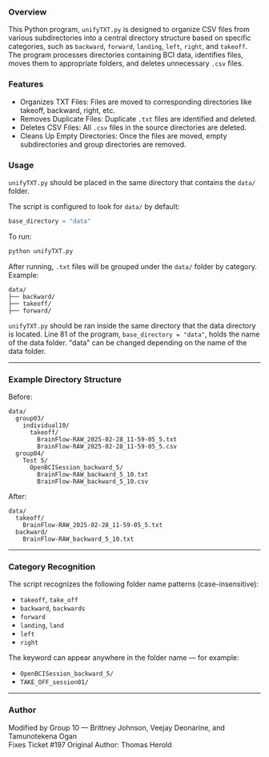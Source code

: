 ### Overview

This Python program, `unifyTXT.py` is designed to organize CSV files from various subdirectories into a central directory structure based on specific categories, such as `backward`, `forward`, `landing`, `left`, `right`, and `takeoff`. The program processes directories containing BCI data, identifies files, moves them to appropriate folders, and deletes unnecessary `.csv` files.

### Features

- Organizes TXT Files: Files are moved to corresponding directories like takeoff, backward, right, etc.
- Removes Duplicate Files: Duplicate `.txt` files are identified and deleted.
- Deletes CSV Files: All `.csv` files in the source directories are deleted.
- Cleans Up Empty Directories: Once the files are moved, empty subdirectories and group directories are removed.

### Usage

`unifyTXT.py` should be placed in the same directory that contains the `data/` folder.

The script is configured to look for `data/` by default:
```python
base_directory = "data"
```

To run:
```bash
python unifyTXT.py
```

After running, `.txt` files will be grouped under the `data/` folder by category. Example:
```
data/
├── backward/
├── takeoff/
├── forward/
```
`unifyTXT.py` should be ran inside the same directory that the data directory is located. Line 81 of the program, `base_directory = "data"`, holds the name of the data folder. "data" can be changed depending on the name of the data folder.


---

### Example Directory Structure

Before:
```
data/
  group03/
    individual10/
      takeoff/
        BrainFlow-RAW_2025-02-28_11-59-05_5.txt
        BrainFlow-RAW_2025-02-28_11-59-05_5.csv
  group04/
    Test 5/
      OpenBCISession_backward_5/
        BrainFlow-RAW_backward_5_10.txt
        BrainFlow-RAW_backward_5_10.csv
```

After:
```
data/
  takeoff/
    BrainFlow-RAW_2025-02-28_11-59-05_5.txt
  backward/
    BrainFlow-RAW_backward_5_10.txt
```

---

### Category Recognition

The script recognizes the following folder name patterns (case-insensitive):

- `takeoff`, `take_off`
- `backward`, `backwards`
- `forward`
- `landing`, `land`
- `left`
- `right`

The keyword can appear anywhere in the folder name — for example:
- `OpenBCISession_backward_5/`
- `TAKE_OFF_session01/`

---


### Author

Modified by Group 10 — Brittney Johnson, Veejay Deonarine, and Tamunotekena Ogan  
Fixes Ticket #197 
Original Author: Thomas Herold


